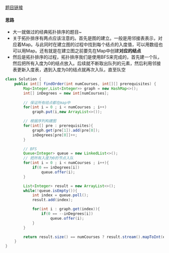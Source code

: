 [题目链接](https://leetcode-cn.com/problems/QA2IGt/)

#### 思路
+ 大一就做过的经典拓扑排序的题目~
+ 关于拓扑排序有两点应该注意的。首先是图的建立。一般是用邻接表表示，对应着Map。与此同时在建立图的过程中找到每个结点的入度值，可以用数组也可以用Map。还有就是在建立图之前要先在Map中创建**对应的结点**
+ 然后是拓扑排序的过程，拓扑排序我们是使用BFS来完成的，首先建一个队，然后把所有入度为0的结点放入。后续就不断取出队列的元素，然后利用邻接表更新入度表，遇到入度为0的结点就再次入队，直至队空

```java
class Solution {
    public int[] findOrder(int numCourses, int[][] prerequisites) {
		Map<Integer,List<Integer>> graph = new HashMap<>();
		int[] inDegrees = new int[numCourses];
		
        // 保证所有结点都在map中
        for(int i = 0 ; i < numCourses ; i++)
        	graph.put(i,new ArrayList<>());

        // 根据序列构建图
        for(int[] pre : prerequisites){
            graph.get(pre[1]).add(pre[0]);
            inDegrees[pre[0]]++;
        }

		// BFS
        Queue<Integer> queue = new LinkedList<>();
        // 把所有入度为0的节点入队
        for(int i = 0 ; i < numCourses ; i++){
            if(0 == inDegrees[i])
            	queue.offer(i);
        }

        List<Integer> result = new ArrayList<>();
        while(!queue.isEmpty()){
            int index = queue.poll();
			result.add(index);

            for(int i : graph.get(index)){
                if(0 == --inDegrees[i])
                	queue.offer(i);
            }
        }

        return result.size() == numCourses ? result.stream().mapToInt(e->e).toArray() :new int[0];
    }
}  
```